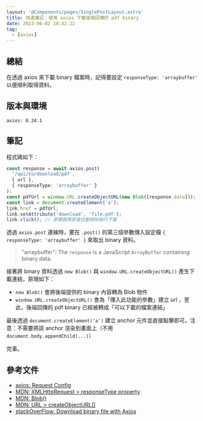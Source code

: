 ```yaml
---
layout: '@Components/pages/SinglePostLayout.astro'
title: 快速筆記：使用 axios 下載後端回傳的 pdf binary
date: 2023-06-02 19:42:22
tag:
  - [axios]
---
```


## 總結

在透過 axios 來下載 binary 檔案時，記得要設定 `responseType: 'arraybuffer'` 以便順利取得資料。

## 版本與環境

```
axios: 0.24.1
```

## 筆記

程式碼如下：

```ts
const response = await axios.post(
  '/api/to/download/pdf',
  { url },
  { responseType: 'arraybuffer' }
);
const pdfUrl = window.URL.createObjectURL(new Blob([response.data]));
const link = document.createElement('a');
link.href = pdfUrl;
link.setAttribute('download', 'file.pdf');
link.click(); // 瀏覽器應該會自動開始執行下載
```

透過 `axios.post` 連線時，要在 `.post()` 的第三個參數傳入設定檔 `{ responseType: 'arraybuffer' }` 來取出 binary 資料。

> "arraybuffer": The `response` is a JavaScript `ArrayBuffer` containing binary data.

接著將 binary 資料透過 `new Blob()` 與 `window.URL.createObjectURL()` 產生下載連結，原理如下：

- `new Blob()` 會將後端提供的 binary 內容轉為 Blob 物件
- `window.URL.createObjectURL()` 會為「傳入此功能的參數」建立 url ，至此，後端回傳的 pdf binary 已經被轉成「可以下載的檔案連結」

最後透過 `document.createElement('a')` 建立 anchor 元件並直接點擊即可。注意：不需要將該 anchor 渲染到畫面上（不用 `document.body.appendChild(...)`）

完事。

## 參考文件

- [axios: Request Config](https://axios-http.com/docs/req_config)
- [MDN: XMLHttpRequest > responseType property](https://developer.mozilla.org/en-US/docs/Web/API/XMLHttpRequest/responseType)
- [MDN: Blob()](https://developer.mozilla.org/en-US/docs/Web/API/Blob/Blob)
- [MDN: URL > createObjectURL()](https://developer.mozilla.org/en-US/docs/Web/API/URL/createObjectURL_static)
- [stackOverFlow: Download binary file with Axios](https://stackoverflow.com/questions/49040247/download-binary-file-with-axios)

